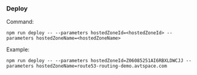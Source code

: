 ### Deploy

Command:

```
npm run deploy -- --parameters hostedZoneId=<hostedZoneId> --parameters hostedZoneName=<hostedZoneName>
```

Example:

```
npm run deploy -- --parameters hostedZoneId=Z06085251AI6RBXLDWCJJ --parameters hostedZoneName=route53-routing-demo.avtspace.com
```

